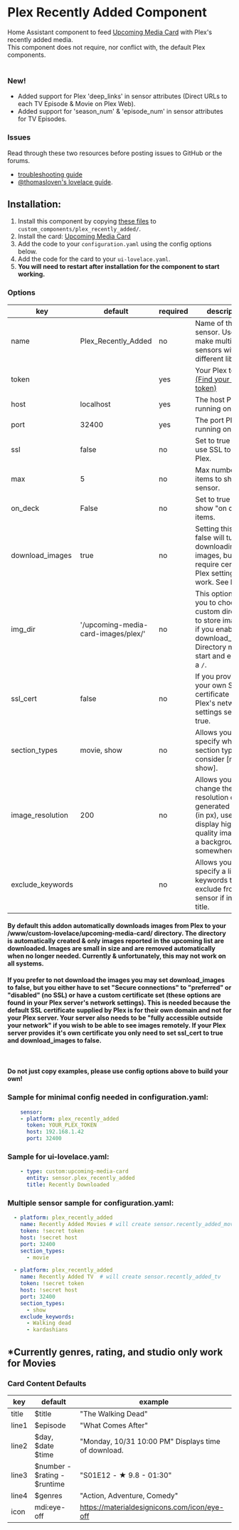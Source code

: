 # Plex Recently Added Component

Home Assistant component to feed [Upcoming Media Card](https://github.com/custom-cards/upcoming-media-card) with
Plex's recently added media.</br>
This component does not require, nor conflict with, the default Plex components.</br></br>

### New!
* Added support for Plex 'deep_links' in sensor attributes (Direct URLs to each TV Episode & Movie on Plex Web).
* Added support for 'season_num' & 'episode_num' in sensor attributes for TV Episodes.

### Issues
Read through these two resources before posting issues to GitHub or the forums.
* [troubleshooting guide](https://github.com/custom-cards/upcoming-media-card/blob/master/troubleshooting.md)
* [@thomasloven's lovelace guide](https://github.com/thomasloven/hass-config/wiki/Lovelace-Plugins).

## Installation:
1. Install this component by copying [these files](https://github.com/custom-components/sensor.plex_recently_added/tree/master/custom_components/plex_recently_added) to `custom_components/plex_recently_added/`.
2. Install the card: [Upcoming Media Card](https://github.com/custom-cards/upcoming-media-card)
3. Add the code to your `configuration.yaml` using the config options below.
4. Add the code for the card to your `ui-lovelace.yaml`.
5. **You will need to restart after installation for the component to start working.**

### Options

| key | default | required | description
| --- | --- | --- | ---
| name | Plex_Recently_Added | no | Name of the sensor. Useful to make multiple sensors with different libraries.
| token | | yes | Your Plex token [(Find your Plex token)](https://support.plex.tv/articles/204059436-finding-an-authentication-token-x-plex-token/)
| host | localhost | yes | The host Plex is running on.
| port | 32400 | yes | The port Plex is running on.
| ssl | false | no | Set to true if you use SSL to access Plex.
| max | 5 | no | Max number of items to show in sensor.
| on_deck | False | no | Set to true to show "on deck" items.
| download_images | true | no | Setting this to false will turn off downloading of images, but will require certain Plex settings to work. See below.
| img_dir | '/upcoming-media-card-images/plex/' | no | This option allows you to choose a custom directory to store images in if you enable download_images. Directory must start and end with a `/`.
| ssl_cert | false | no | If you provide your own SSL certificate in Plex's network settings set this to true.
| section_types | movie, show | no | Allows you to specify which section types to consider [movie, show].
| image_resolution | 200 | no | Allows you to change the resolution of the generated images (in px), useful to display higher quality images as a background somewhere.
| exclude_keywords |  | no | Allows you to specify a list of keywords to be exclude from the sensor if in the title.

#### By default this addon automatically downloads images from Plex to your /www/custom-lovelace/upcoming-media-card/ directory. The directory is automatically created & only images reported in the upcoming list are downloaded. Images are small in size and are removed automatically when no longer needed. Currently & unfortunately, this may not work on all systems.

#### If you prefer to not download the images you may set download_images to false, but you either have to set "Secure connections" to "preferred" or "disabled" (no SSL) or have a custom certificate set (these options are found in your Plex server's network settings). This is needed because the default SSL certificate supplied by Plex is for their own domain and not for your Plex server. Your server also needs to be "fully accessible outside your network" if you wish to be able to see images remotely. If your Plex server provides it's own certificate you only need to set ssl_cert to true and download_images to false.

</br></br>
**Do not just copy examples, please use config options above to build your own!**
### Sample for minimal config needed in configuration.yaml:
```yaml
    sensor:
    - platform: plex_recently_added
      token: YOUR_PLEX_TOKEN
      host: 192.168.1.42
      port: 32400
```
### Sample for ui-lovelace.yaml:
```yaml
    - type: custom:upcoming-media-card
      entity: sensor.plex_recently_added
      title: Recently Downloaded
```
### Multiple sensor sample for configuration.yaml:
```yaml
  - platform: plex_recently_added
    name: Recently Added Movies # will create sensor.recently_added_movies
    token: !secret token
    host: !secret host
    port: 32400
    section_types:
      - movie

  - platform: plex_recently_added
    name: Recently Added TV  # will create sensor.recently_added_tv
    token: !secret token
    host: !secret host
    port: 32400
    section_types:
      - show
    exclude_keywords:
      - Walking dead
      - kardashians
```

## \*Currently genres, rating, and studio only work for Movies
### Card Content Defaults

| key | default | example |
| --- | --- | --- |
| title | $title | "The Walking Dead" |
| line1 | $episode | "What Comes After" |
| line2 | $day, $date $time | "Monday, 10/31 10:00 PM" Displays time of download.|
| line3 | $number - $rating - $runtime | "S01E12 - ★ 9.8 - 01:30"
| line4 | $genres | "Action, Adventure, Comedy" |
| icon | mdi:eye-off | https://materialdesignicons.com/icon/eye-off
